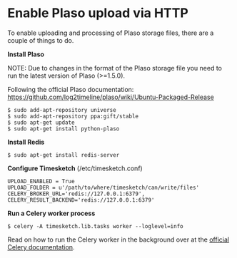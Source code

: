 # Enable Plaso upload via HTTP

To enable uploading and processing of Plaso storage files, there are a couple of things to do.

**Install Plaso**

NOTE: Due to changes in the format of the Plaso storage file you need to run the latest version of Plaso (>=1.5.0).

Following the official Plaso documentation:
https://github.com/log2timeline/plaso/wiki/Ubuntu-Packaged-Release

    $ sudo add-apt-repository universe
    $ sudo add-apt-repository ppa:gift/stable
    $ sudo apt-get update
    $ sudo apt-get install python-plaso

**Install Redis**

    $ sudo apt-get install redis-server

**Configure Timesketch** (/etc/timesketch.conf)

    UPLOAD_ENABLED = True
    UPLOAD_FOLDER = u'/path/to/where/timesketch/can/write/files'
    CELERY_BROKER_URL='redis://127.0.0.1:6379',
    CELERY_RESULT_BACKEND='redis://127.0.0.1:6379'

**Run a Celery worker process**

    $ celery -A timesketch.lib.tasks worker --loglevel=info

Read on how to run the Celery worker in the background over at the [official Celery documentation](http://docs.celeryproject.org/en/latest/userguide/daemonizing.html#daemonizing).
